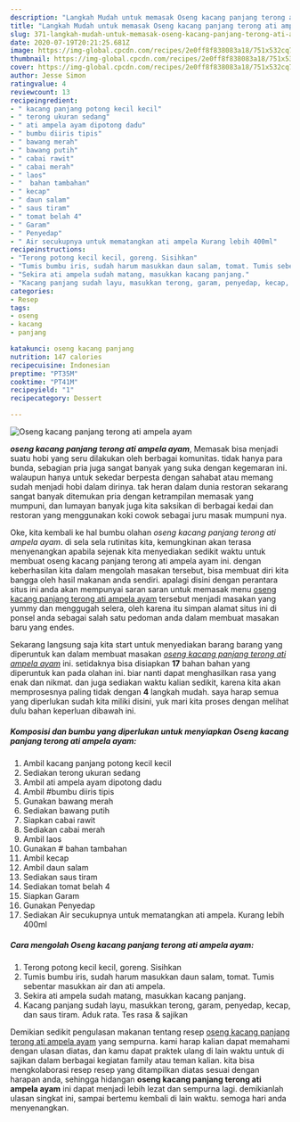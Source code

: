 ```yaml
---
description: "Langkah Mudah untuk memasak Oseng kacang panjang terong ati ampela ayam yang praktis"
title: "Langkah Mudah untuk memasak Oseng kacang panjang terong ati ampela ayam yang praktis"
slug: 371-langkah-mudah-untuk-memasak-oseng-kacang-panjang-terong-ati-ampela-ayam-yang-praktis
date: 2020-07-19T20:21:25.681Z
image: https://img-global.cpcdn.com/recipes/2e0ff8f838083a18/751x532cq70/oseng-kacang-panjang-terong-ati-ampela-ayam-foto-resep-utama.jpg
thumbnail: https://img-global.cpcdn.com/recipes/2e0ff8f838083a18/751x532cq70/oseng-kacang-panjang-terong-ati-ampela-ayam-foto-resep-utama.jpg
cover: https://img-global.cpcdn.com/recipes/2e0ff8f838083a18/751x532cq70/oseng-kacang-panjang-terong-ati-ampela-ayam-foto-resep-utama.jpg
author: Jesse Simon
ratingvalue: 4
reviewcount: 13
recipeingredient:
- " kacang panjang potong kecil kecil"
- " terong ukuran sedang"
- " ati ampela ayam dipotong dadu"
- " bumbu diiris tipis"
- " bawang merah"
- " bawang putih"
- " cabai rawit"
- " cabai merah"
- " laos"
- "  bahan tambahan"
- " kecap"
- " daun salam"
- " saus tiram"
- " tomat belah 4"
- " Garam"
- " Penyedap"
- " Air secukupnya untuk mematangkan ati ampela Kurang lebih 400ml"
recipeinstructions:
- "Terong potong kecil kecil, goreng. Sisihkan"
- "Tumis bumbu iris, sudah harum masukkan daun salam, tomat. Tumis sebentar masukkan air dan ati ampela."
- "Sekira ati ampela sudah matang, masukkan kacang panjang."
- "Kacang panjang sudah layu, masukkan terong, garam, penyedap, kecap, dan saus tiram. Aduk rata. Tes rasa &amp; sajikan"
categories:
- Resep
tags:
- oseng
- kacang
- panjang

katakunci: oseng kacang panjang 
nutrition: 147 calories
recipecuisine: Indonesian
preptime: "PT35M"
cooktime: "PT41M"
recipeyield: "1"
recipecategory: Dessert

---
```



![Oseng kacang panjang terong ati ampela ayam](https://img-global.cpcdn.com/recipes/2e0ff8f838083a18/751x532cq70/oseng-kacang-panjang-terong-ati-ampela-ayam-foto-resep-utama.jpg)

<b><i>oseng kacang panjang terong ati ampela ayam</i></b>, Memasak bisa menjadi suatu hobi yang seru dilakukan oleh berbagai komunitas. tidak hanya para bunda, sebagian pria juga sangat banyak yang suka dengan kegemaran ini. walaupun hanya untuk sekedar berpesta dengan sahabat atau memang sudah menjadi hobi dalam dirinya. tak heran dalam dunia restoran sekarang sangat banyak ditemukan pria dengan ketrampilan memasak yang mumpuni, dan lumayan banyak juga kita saksikan di berbagai kedai dan restoran yang menggunakan koki cowok sebagai juru masak mumpuni nya.

Oke, kita kembali ke hal bumbu olahan <i>oseng kacang panjang terong ati ampela ayam</i>. di sela sela rutinitas kita, kemungkinan akan terasa menyenangkan apabila sejenak kita menyediakan sedikit waktu untuk membuat oseng kacang panjang terong ati ampela ayam ini. dengan keberhasilan kita dalam mengolah masakan tersebut, bisa membuat diri kita bangga oleh hasil makanan anda sendiri. apalagi disini dengan perantara situs ini anda akan mempunyai saran saran untuk memasak menu <u>oseng kacang panjang terong ati ampela ayam</u> tersebut menjadi masakan yang yummy dan menggugah selera, oleh karena itu simpan alamat situs ini di ponsel anda sebagai salah satu pedoman anda dalam membuat masakan baru yang endes.




Sekarang langsung saja kita start untuk menyediakan barang barang yang diperuntuk kan dalam membuat masakan <u><i>oseng kacang panjang terong ati ampela ayam</i></u> ini. setidaknya bisa disiapkan <b>17</b> bahan bahan yang diperuntuk kan pada olahan ini. biar nanti dapat menghasilkan rasa yang enak dan nikmat. dan juga sediakan waktu kalian sedikit, karena kita akan memprosesnya paling tidak dengan <b>4</b> langkah mudah. saya harap semua yang diperlukan sudah kita miliki disini, yuk mari kita proses dengan melihat dulu bahan keperluan dibawah ini.

<!--inarticleads1-->

##### Komposisi dan bumbu yang diperlukan untuk menyiapkan Oseng kacang panjang terong ati ampela ayam:

1. Ambil  kacang panjang potong kecil kecil
1. Sediakan  terong ukuran sedang
1. Ambil  ati ampela ayam dipotong dadu
1. Ambil  #bumbu diiris tipis
1. Gunakan  bawang merah
1. Sediakan  bawang putih
1. Siapkan  cabai rawit
1. Sediakan  cabai merah
1. Ambil  laos
1. Gunakan  # bahan tambahan
1. Ambil  kecap
1. Ambil  daun salam
1. Sediakan  saus tiram
1. Sediakan  tomat belah 4
1. Siapkan  Garam
1. Gunakan  Penyedap
1. Sediakan  Air secukupnya untuk mematangkan ati ampela. Kurang lebih 400ml




<!--inarticleads2-->

##### Cara mengolah Oseng kacang panjang terong ati ampela ayam:

1. Terong potong kecil kecil, goreng. Sisihkan
1. Tumis bumbu iris, sudah harum masukkan daun salam, tomat. Tumis sebentar masukkan air dan ati ampela.
1. Sekira ati ampela sudah matang, masukkan kacang panjang.
1. Kacang panjang sudah layu, masukkan terong, garam, penyedap, kecap, dan saus tiram. Aduk rata. Tes rasa &amp; sajikan




Demikian sedikit pengulasan makanan tentang resep <u>oseng kacang panjang terong ati ampela ayam</u> yang sempurna. kami harap kalian dapat memahami dengan ulasan diatas, dan kamu dapat praktek ulang di lain waktu untuk di sajikan dalam berbagai kegiatan family atau teman kalian. kita bisa mengkolaborasi resep resep yang ditampilkan diatas sesuai dengan harapan anda, sehingga hidangan <b>oseng kacang panjang terong ati ampela ayam</b> ini dapat menjadi lebih lezat dan sempurna lagi. demikianlah ulasan singkat ini, sampai bertemu kembali di lain waktu. semoga hari anda menyenangkan.
